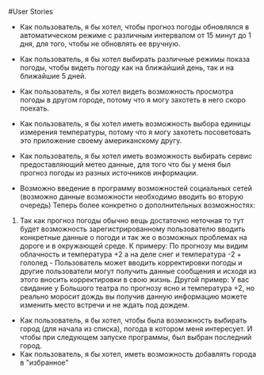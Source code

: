 #User Stories

* Как пользователь, я бы хотел, чтобы прогноз погоды обновлялся в автоматическом режиме с различным интервалом от 15 минут до 1 дня, для того, чтобы не обновлять ее вручную.
* Как пользователь, я бы хотел выбирать различные режимы показа погоды, чтобы видеть погоду как на ближайший день, так и на ближайшие 5 дней.
* Как пользователь, я бы хотел видеть возможность просмотра погоды в другом городе, потому что я могу захотеть в него скоро поехать.
* Как пользователь, я бы хотел иметь возможность выбора единицы измерения температуры, потому что я могу захотеть посоветовать это приложение своему американскому другу.
* Как пользователь, я бы хотел иметь возможность выбирать сервис предоставляющий метео данные, для того что бы у меня был прогноз погоды из разных источников информации. 

* Возможно введение в программу возможностей социальных сетей (возможно данные возможности необходимо вводить во вторую очередь) Теперь более конкретно о дополнительных возможностях:
1. Так как прогноз погоды обычно вещь достаточно неточная то тут будет возможность зарегистрированному пользователю вводить конкретные данные о погоди и так же о возможных проблемах на дороге и в окружающей среде.
	К примеру: По прогнозу мы видим облачность и температура +2 а на деле снег и температура -2 + гололед - Пользователь может вводить корректировки погоды и другие пользователи могут получить данные сообщения и исходя из этого 
	вносить корректировки в свою жизнь. Другой пример: У вас свидание у Большого театра по прогнозу ясно и температура +2, но реально моросит дождь вы получив данную информацию можете изменить место встречи и не ждать под дождем.
	
+ Как пользователь, я бы хотел, чтобы была возможность выбирать город (для начала из списка), погода в котором меня интересует. И чтобы при следующем запуске программы, был выбран последний город.
+ Как пользователь, я бы хотел, иметь возможность добавлять города в "избранное"
